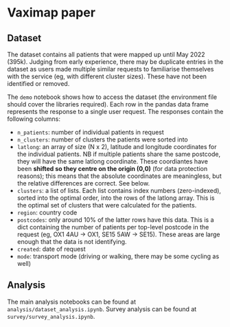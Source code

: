 # Vaximap paper

## Dataset 

The dataset contains all patients that were mapped up until May 2022 (395k). Judging from early experience, there may be duplicate entries in the dataset as users made multiple similar requests to familiarise themselves with the service (eg, with different cluster sizes). These have not been identified or removed. 

The `demo` notebook shows how to access the dataset (the environment file should cover the libraries required). Each row in the pandas data frame represents the response to a single user request. The responses contain the following columns:

- `n_patients`: number of individual patients in request
- `n_clusters`: number of clusters the patients were sorted into 
- `latlong`: an array of size (N x 2), latitude and longitude coordinates for the individual patients. NB if multiple patients share the same postcode, they will have the same latlong coordinate. These coordiantes have been **shifted so they centre on the origin (0,0)** (for data protection reasons); this means that the absolute coordinates are meaningless, but the relative differences are correct. See below. 
- `clusters`: a list of lists. Each list contains index numbers (zero-indexed), sorted into the optimal order, into the rows of the latlong array. This is the optimal set of clusters that were calculated for the patients. 
- `region`: country code 
- `postcodes`: only around 10% of the latter rows have this data. This is a dict containing the number of patients per top-level postcode in the request (eg, OX1 4AU -> OX1, SE15 5AW -> SE15). These areas are large enough that the data is not identifying. 
- `created`: date of request 
- `mode`: transport mode (driving or walking, there may be some cycling as well)

## Analysis 

The main analysis notebooks can be found at `analysis/dataset_analysis.ipynb`. Survey analysis can be found at `survey/survey_analysis.ipynb`. 